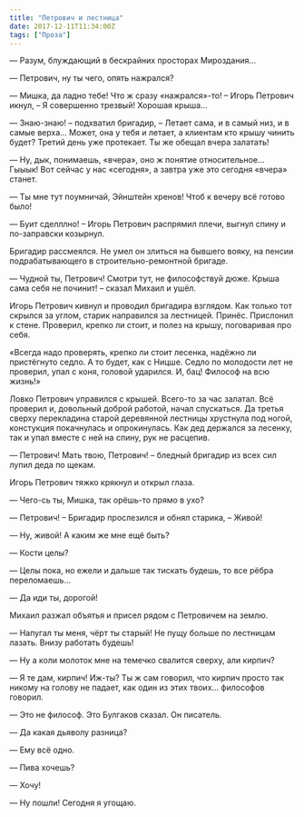 ```yaml
---
title: "Петрович и лестница"
date: 2017-12-11T11:34:00Z
tags: ["Проза"]
---
```


— Разум, блуждающий в бескрайних просторах Мироздания…

— Петрович, ну ты чего, опять нажрался?

— Мишка, да ладно тебе! Что ж сразу «нажрался»-то! – Игорь Петрович икнул, – Я совершенно трезвый! Хорошая крыша…

— Знаю-знаю! – подхватил бригадир, – Летает сама, и в самый низ, и в самые верха… Может, она у тебя и летает, а клиентам кто крышу чинить будет? Третий день уже протекает. Ты же обещал вчера залатать!

— Ну, дык, понимаешь, «вчера», оно ж понятие относительное… Гыыык! Вот сейчас у нас «сегодня», а завтра уже это сегодня «вчера» станет.

— Ты мне тут поумничай, Эйнштейн хренов! Чтоб к вечеру всё готово было!

— Буит сделллно! – Игорь Петрович распрямил плечи, выгнул спину и по-заправски козырнул.

Бригадир рассмеялся. Не умел он злиться на бывшего вояку, на пенсии подрабатывающего в строительно-ремонтной бригаде.

— Чудной ты, Петрович! Смотри тут, не философствуй дюже. Крыша сама себя не починит! – сказал Михаил и ушёл.

Игорь Петрович кивнул и проводил бригадира взглядом. Как только тот скрылся за углом, старик направился за лестницей. Принёс. Прислонил к стене. Проверил, крепко ли стоит, и полез на крышу, поговаривая про себя.

«Всегда надо проверять, крепко ли стоит лесенка, надёжно ли пристёгнуто седло. А то будет, как с Ницше. Седло по молодости лет не проверил, упал с коня, головой ударился. И, бац! Философ на всю жизнь!»

Ловко Петрович управился с крышей. Всего-то за час залатал. Всё проверил и, довольный доброй работой, начал спускаться. Да третья сверху перекладина старой деревянной лестницы хрустнула под ногой, констукция покачнулась и опрокинулась. Как дед держался за лесенку, так и упал вместе с ней на спину, рук не расцепив.

— Петрович! Мать твою, Петрович! – бледный бригадир из всех сил лупил деда по щекам.

Игорь Петрович тяжко крякнул и открыл глаза.

— Чего-сь ты, Мишка, так орёшь-то прямо в ухо?

— Петрович! – Бригадир прослезился и обнял старика, – Живой!

— Ну, живой! А каким же мне ещё быть?

— Кости целы?

— Целы пока, но ежели и дальше так тискать будешь, то все рёбра переломаешь…

— Да иди ты, дорогой!

Михаил разжал объятья и присел рядом с Петровичем на землю.

— Напугал ты меня, чёрт ты старый! Не пущу больше по лестницам лазать. Внизу работать будешь!

— Ну а коли молоток мне на темечко свалится сверху, али кирпич?

— Я те дам, кирпич! Иж-ты? Ты ж сам говорил, что кирпич просто так никому на голову не падает, как один из этих твоих… философов говорил.

— Это не философ. Это Булгаков сказал. Он писатель.

— Да какая дьяволу разница?

— Ему всё одно.

— Пива хочешь?

— Хочу!

— Ну пошли! Сегодня я угощаю.  
